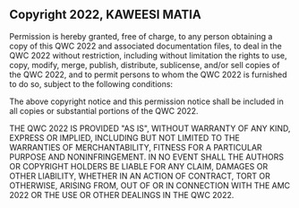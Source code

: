## Copyright 2022, KAWEESI MATIA

Permission is hereby granted, free of charge, to any person obtaining a copy of this QWC 2022 and associated documentation files, to deal in the QWC 2022 without restriction, including without limitation the rights to use, copy, modify, merge, publish, distribute, sublicense, and/or sell copies of the QWC 2022, and to permit persons to whom the QWC 2022 is furnished to do so, subject to the following conditions:

The above copyright notice and this permission notice shall be included in all copies or substantial portions of the QWC 2022.

THE QWC 2022 IS PROVIDED "AS IS", WITHOUT WARRANTY OF ANY KIND, EXPRESS OR IMPLIED, INCLUDING BUT NOT LIMITED TO THE WARRANTIES OF MERCHANTABILITY, FITNESS FOR A PARTICULAR PURPOSE AND NONINFRINGEMENT. IN NO EVENT SHALL THE AUTHORS OR COPYRIGHT HOLDERS BE LIABLE FOR ANY CLAIM, DAMAGES OR OTHER LIABILITY, WHETHER IN AN ACTION OF CONTRACT, TORT OR OTHERWISE, ARISING FROM, OUT OF OR IN CONNECTION WITH THE AMC 2022 OR THE USE OR OTHER DEALINGS IN THE QWC 2022.
